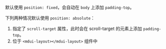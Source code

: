 默认使用 `position: fixed`，会自动在 `body` 上添加 `padding-top`。

下列两种情况默认使用 `position: absolute`：
1. 指定了 `scroll-target` 属性，此时会在 scroll-target 的元素上添加 `padding-top`。
2. 位于 `<mdui-layout></mdui-layout>` 组件中

